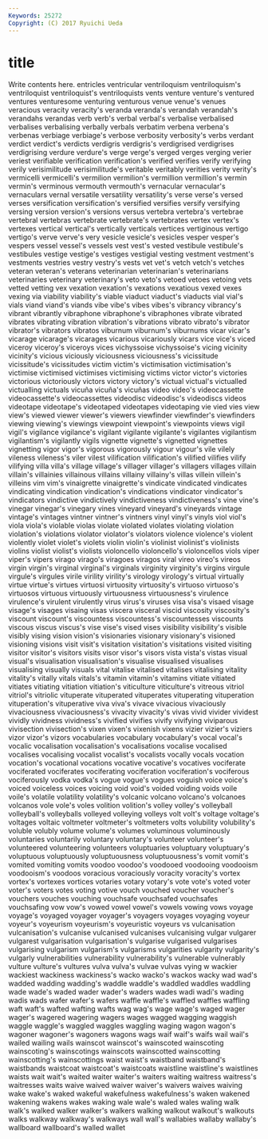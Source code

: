 ```yaml
---
Keywords: 25272 
Copyright: (C) 2017 Ryuichi Ueda
---
```


# title

Write contents here.
entricles ventricular
ventriloquism ventriloquism's ventriloquist ventriloquist's ventriloquists vents venture venture's ventured ventures
venturesome venturing venturous venue venue's venues veracious veracity veracity's veranda
veranda's verandah verandah's verandahs verandas verb verb's verbal verbal's verbalise
verbalised verbalises verbalising verbally verbals verbatim verbena verbena's verbenas verbiage
verbiage's verbose verbosity verbosity's verbs verdant verdict verdict's verdicts verdigris
verdigris's verdigrised verdigrises verdigrising verdure verdure's verge verge's verged verges
verging verier veriest verifiable verification verification's verified verifies verify verifying
verily verisimilitude verisimilitude's veritable veritably verities verity verity's vermicelli vermicelli's
vermilion vermilion's vermillion vermillion's vermin vermin's verminous vermouth vermouth's vernacular
vernacular's vernaculars vernal versatile versatility versatility's verse verse's versed verses
versification versification's versified versifies versify versifying versing version version's versions
versus vertebra vertebra's vertebrae vertebral vertebras vertebrate vertebrate's vertebrates vertex
vertex's vertexes vertical vertical's vertically verticals vertices vertiginous vertigo vertigo's
verve verve's very vesicle vesicle's vesicles vesper vesper's vespers vessel
vessel's vessels vest vest's vested vestibule vestibule's vestibules vestige vestige's
vestiges vestigial vesting vestment vestment's vestments vestries vestry vestry's vests
vet vet's vetch vetch's vetches veteran veteran's veterans veterinarian veterinarian's
veterinarians veterinaries veterinary veterinary's veto veto's vetoed vetoes vetoing vets
vetted vetting vex vexation vexation's vexations vexatious vexed vexes vexing
via viability viability's viable viaduct viaduct's viaducts vial vial's vials
viand viand's viands vibe vibe's vibes vibes's vibrancy vibrancy's vibrant
vibrantly vibraphone vibraphone's vibraphones vibrate vibrated vibrates vibrating vibration vibration's
vibrations vibrato vibrato's vibrator vibrator's vibrators vibratos viburnum viburnum's viburnums
vicar vicar's vicarage vicarage's vicarages vicarious vicariously vicars vice vice's
viced viceroy viceroy's viceroys vices vichyssoise vichyssoise's vicing vicinity vicinity's
vicious viciously viciousness viciousness's vicissitude vicissitude's vicissitudes victim victim's victimisation
victimisation's victimise victimised victimises victimising victims victor victor's victories victorious
victoriously victors victory victory's victual victual's victualled victualling victuals vicuña
vicuña's vicuñas video video's videocassette videocassette's videocassettes videodisc videodisc's videodiscs
videos videotape videotape's videotaped videotapes videotaping vie vied vies view
view's viewed viewer viewer's viewers viewfinder viewfinder's viewfinders viewing viewing's
viewings viewpoint viewpoint's viewpoints views vigil vigil's vigilance vigilance's vigilant
vigilante vigilante's vigilantes vigilantism vigilantism's vigilantly vigils vignette vignette's vignetted
vignettes vignetting vigor vigor's vigorous vigorously vigour vigour's vile vilely
vileness vileness's viler vilest vilification vilification's vilified vilifies vilify vilifying
villa villa's village village's villager villager's villagers villages villain villain's
villainies villainous villains villainy villainy's villas villein villein's villeins vim
vim's vinaigrette vinaigrette's vindicate vindicated vindicates vindicating vindication vindication's vindications
vindicator vindicator's vindicators vindictive vindictively vindictiveness vindictiveness's vine vine's vinegar
vinegar's vinegary vines vineyard vineyard's vineyards vintage vintage's vintages vintner
vintner's vintners vinyl vinyl's vinyls viol viol's viola viola's violable
violas violate violated violates violating violation violation's violations violator violator's
violators violence violence's violent violently violet violet's violets violin violin's
violinist violinist's violinists violins violist violist's violists violoncello violoncello's violoncellos
viols viper viper's vipers virago virago's viragoes viragos viral vireo
vireo's vireos virgin virgin's virginal virginal's virginals virginity virginity's virgins
virgule virgule's virgules virile virility virility's virology virology's virtual virtually
virtue virtue's virtues virtuosi virtuosity virtuosity's virtuoso virtuoso's virtuosos virtuous
virtuously virtuousness virtuousness's virulence virulence's virulent virulently virus virus's viruses
visa visa's visaed visage visage's visages visaing visas viscera visceral
viscid viscosity viscosity's viscount viscount's viscountess viscountess's viscountesses viscounts viscous
viscus viscus's vise vise's vised vises visibility visibility's visible visibly
vising vision vision's visionaries visionary visionary's visioned visioning visions visit
visit's visitation visitation's visitations visited visiting visitor visitor's visitors visits
visor visor's visors vista vista's vistas visual visual's visualisation visualisation's
visualise visualised visualises visualising visually visuals vital vitalise vitalised vitalises
vitalising vitality vitality's vitally vitals vitals's vitamin vitamin's vitamins vitiate
vitiated vitiates vitiating vitiation vitiation's viticulture viticulture's vitreous vitriol vitriol's
vitriolic vituperate vituperated vituperates vituperating vituperation vituperation's vituperative viva viva's
vivace vivacious vivaciously vivaciousness vivaciousness's vivacity vivacity's vivas vivid vivider
vividest vividly vividness vividness's vivified vivifies vivify vivifying viviparous vivisection
vivisection's vixen vixen's vixenish vixens vizier vizier's viziers vizor vizor's
vizors vocabularies vocabulary vocabulary's vocal vocal's vocalic vocalisation vocalisation's vocalisations
vocalise vocalised vocalises vocalising vocalist vocalist's vocalists vocally vocals vocation
vocation's vocational vocations vocative vocative's vocatives vociferate vociferated vociferates vociferating
vociferation vociferation's vociferous vociferously vodka vodka's vogue vogue's vogues voguish
voice voice's voiced voiceless voices voicing void void's voided voiding
voids voile voile's volatile volatility volatility's volcanic volcano volcano's volcanoes
volcanos vole vole's voles volition volition's volley volley's volleyball volleyball's
volleyballs volleyed volleying volleys volt volt's voltage voltage's voltages voltaic
voltmeter voltmeter's voltmeters volts volubility volubility's voluble volubly volume volume's
volumes voluminous voluminously voluntaries voluntarily voluntary voluntary's volunteer volunteer's volunteered
volunteering volunteers voluptuaries voluptuary voluptuary's voluptuous voluptuously voluptuousness voluptuousness's vomit
vomit's vomited vomiting vomits voodoo voodoo's voodooed voodooing voodooism voodooism's
voodoos voracious voraciously voracity voracity's vortex vortex's vortexes vortices votaries
votary votary's vote vote's voted voter voter's voters votes voting
votive vouch vouched voucher voucher's vouchers vouches vouching vouchsafe vouchsafed
vouchsafes vouchsafing vow vow's vowed vowel vowel's vowels vowing vows
voyage voyage's voyaged voyager voyager's voyagers voyages voyaging voyeur voyeur's
voyeurism voyeurism's voyeuristic voyeurs vs vulcanisation vulcanisation's vulcanise vulcanised vulcanises
vulcanising vulgar vulgarer vulgarest vulgarisation vulgarisation's vulgarise vulgarised vulgarises vulgarising
vulgarism vulgarism's vulgarisms vulgarities vulgarity vulgarity's vulgarly vulnerabilities vulnerability vulnerability's
vulnerable vulnerably vulture vulture's vultures vulva vulva's vulvae vulvas vying
w wackier wackiest wackiness wackiness's wacko wacko's wackos wacky wad
wad's wadded wadding wadding's waddle waddle's waddled waddles waddling wade
wade's waded wader wader's waders wades wadi wadi's wading wadis
wads wafer wafer's wafers waffle waffle's waffled waffles waffling waft
waft's wafted wafting wafts wag wag's wage wage's waged wager
wager's wagered wagering wagers wages wagged wagging waggish waggle waggle's
waggled waggles waggling waging wagon wagon's wagoner wagoner's wagoners wagons
wags waif waif's waifs wail wail's wailed wailing wails wainscot
wainscot's wainscoted wainscoting wainscoting's wainscotings wainscots wainscotted wainscotting wainscotting's wainscottings
waist waist's waistband waistband's waistbands waistcoat waistcoat's waistcoats waistline waistline's
waistlines waists wait wait's waited waiter waiter's waiters waiting waitress
waitress's waitresses waits waive waived waiver waiver's waivers waives waiving
wake wake's waked wakeful wakefulness wakefulness's waken wakened wakening wakens
wakes waking wale wale's waled wales waling walk walk's walked
walker walker's walkers walking walkout walkout's walkouts walks walkway walkway's
walkways wall wall's wallabies wallaby wallaby's wallboard wallboard's walled wallet
